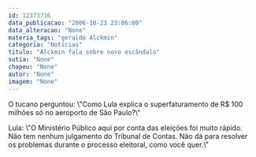 ```yaml
---
id: 12373736
data_publicacao: "2006-10-23 23:06:00"
data_alteracao: "None"
materia_tags: "geraldo Alckmin"
categoria: "Notícias"
titulo: "Alckmin fala sobre novo escândalo"
sutia: "None"
chapeu: "None"
autor: "None"
imagem: "None"
---
```

<p><P>O tucano perguntou: \"Como Lula explica o superfaturamento de R$ 100 milhões só no aeroporto de São Paulo?\"</P></p>
<p><P>Lula: \"O Ministério Público aqui por conta das eleições foi muito rápido. Não tem nenhum julgamento do Tribunal de Contas. Não dá para resolver os problemas durante o processo eleitoral, como você quer.\"</P> </p>
